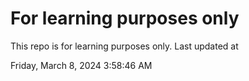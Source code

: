 # For learning purposes only
This repo is for learning purposes only.
Last updated at

Friday, March 8, 2024 3:58:46 AM

